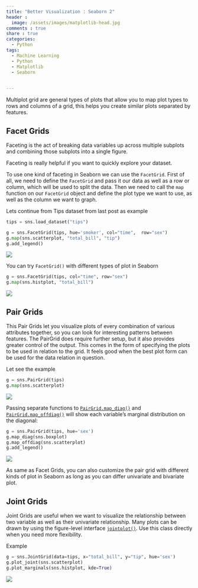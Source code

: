 ```yaml
---
title: "Better Visualization : Seaborn 2"
header :
  image: /assets/images/matplotlib-head.jpg
comments : true
share : true
categories:
  - Python
tags:
  - Machine Learning
  - Python
  - Matplotlib
  - Seaborn
 

---
```


Multiplot grid are general types of plots that allow you to map plot types to rows and columns of a grid, this helps you create similar plots separated by features.

## Facet Grids

Faceting is the act of breaking data variables up across multiple subplots and combining those subplots into a single figure.

Faceting is really helpful if you want to quickly explore your dataset.

To use one kind of faceting in Seaborn we can use the `FacetGrid`. First of all, we need to define the `FacetGrid` and pass it our data as well as a row or column, which will be used to split the data. Then we need to call the `map `function on our `FacetGrid` object and define the plot type we want to use, as well as the column we want to graph.

Lets continue from Tips dataset from last post as example

```python
tips = sns.load_dataset("tips")

g = sns.FacetGrid(tips, hue='smoker', col="time",  row="sex")
g.map(sns.scatterplot, "total_bill", "tip")
g.add_legend()
```

![](https://i.ibb.co/KrRTbFJ/facet1.png)

You can try `FacetGrid()` with different types of plot in Seaborn

```python
g = sns.FacetGrid(tips, col="time", row="sex")
g.map(sns.histplot, "total_bill")
```

![](https://i.ibb.co/Dz2sxdw/facet2.png)

## Pair Grids

This Pair Grids let you visualize plots of every combination of various attributes together, so you can look for interesting patterns between features. The PairGrid does require further setup, but it also provides greater control of the output. This comes in the form of specifying the plots to be used in relation to the grid. It feels good when the best plot form can be used for the data relation in question. 

Let see the example

```python
g = sns.PairGrid(tips)
g.map(sns.scatterplot)
```

![](https://i.ibb.co/9vRV6V8/pair1.png)

Passing separate functions to [`PairGrid.map_diag()`](https://seaborn.pydata.org/generated/seaborn.PairGrid.map_diag.html#seaborn.PairGrid.map_diag) and [`PairGrid.map_offdiag()`](https://seaborn.pydata.org/generated/seaborn.PairGrid.map_offdiag.html#seaborn.PairGrid.map_offdiag) will show each variable’s marginal distribution on the diagonal:

```python
g = sns.PairGrid(tips, hue='sex')
g.map_diag(sns.boxplot)
g.map_offdiag(sns.scatterplot)
g.add_legend()
```

![](https://i.ibb.co/hMgVMtx/pair2.png)

As same as Facet Grids, you can also customize the pair grid with different kinds of plot in Seaborn as long as you can differ univariate and bivariate plot.

## Joint Grids

Joint Grids are useful when we want to visualize the relationship between two variable as well as their univariate relationship. Many plots can be drawn by using the figure-level interface [`jointplot()`](https://seaborn.pydata.org/generated/seaborn.jointplot.html#seaborn.jointplot). Use this class directly when you need more flexibility.

Example

```python
g = sns.JointGrid(data=tips, x="total_bill", y="tip", hue='sex')
g.plot_joint(sns.scatterplot)
g.plot_marginals(sns.histplot, kde=True)
```

![](https://i.ibb.co/qW4PyP9/joint1.png)






